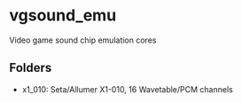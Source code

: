 # vgsound_emu
Video game sound chip emulation cores

## Folders
- x1_010: Seta/Allumer X1-010, 16 Wavetable/PCM channels
